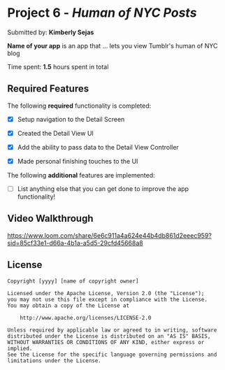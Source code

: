# Project 6 - *Human of NYC Posts*

Submitted by: **Kimberly Sejas**

**Name of your app** is an app that ... lets you view Tumblr's human of NYC blog

Time spent: **1.5** hours spent in total

## Required Features

The following **required** functionality is completed:

- [x] Setup navigation to the Detail Screen
- [x] Created the Detail View UI
- [x] Add the ability to pass data to the Detail View Controller
- [x] Made personal finishing touches to the UI


The following **additional** features are implemented:

- [ ] List anything else that you can get done to improve the app functionality!

## Video Walkthrough

https://www.loom.com/share/6e6c911a4a624e44b4db861d2eeec959?sid=85cf33e1-d66a-4b1a-a5d5-29cfd45668a8

## License

    Copyright [yyyy] [name of copyright owner]

    Licensed under the Apache License, Version 2.0 (the "License");
    you may not use this file except in compliance with the License.
    You may obtain a copy of the License at

        http://www.apache.org/licenses/LICENSE-2.0

    Unless required by applicable law or agreed to in writing, software
    distributed under the License is distributed on an "AS IS" BASIS,
    WITHOUT WARRANTIES OR CONDITIONS OF ANY KIND, either express or implied.
    See the License for the specific language governing permissions and
    limitations under the License.
